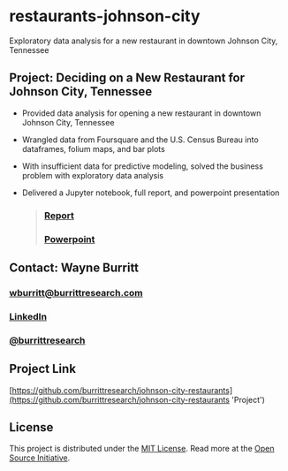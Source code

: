 # restaurants-johnson-city
Exploratory data analysis for a new restaurant in downtown Johnson City, Tennessee

## Project: Deciding on a New Restaurant for Johnson City, Tennessee

* Provided data analysis for opening a new restaurant in downtown Johnson City, Tennessee
* Wrangled data from Foursquare and the U.S. Census Bureau into dataframes, folium maps, and bar plots
* With insufficient data for predictive modeling, solved the business problem with exploratory data analysis
* Delivered a Jupyter notebook, full report, and powerpoint presentation
    
    > ### [Report](https://github.com/burrittresearch/johnson-city-restaurants/blob/master/restaurants-jc-report.pdf 'Report')
    > ### [Powerpoint](https://github.com/burrittresearch/johnson-city-restaurants/blob/master/restaurants-jc-presentation.pdf 'Presentation')

## Contact: Wayne Burritt

### [wburritt@burrittresearch.com](mailto:wburritt@burrittresearch.com)
### [LinkedIn](https://www.linkedin.com/in/burrittresearch/ "Burritt Research LinkedIn")
### [@burrittresearch](https://twitter.com/burrittresearch/ "Burritt Research Twitter")

## Project Link
[https://github.com/burrittresearch/johnson-city-restaurants](https://github.com/burrittresearch/johnson-city-restaurants 'Project')

## License
This project is distributed under the [MIT License](https://github.com/burrittresearch/restaurants-johnson-city/blob/master/LICENSE.md 'MIT License'). Read more at the [Open Source Initiative](https://opensource.org/licenses/MIT 'Open Source Initiative').
